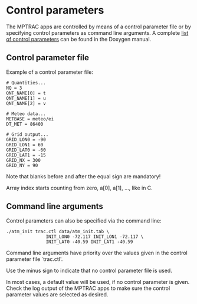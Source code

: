 # Control parameters

The MPTRAC apps are controlled by means of a control parameter file or by specifying control parameters as command line arguments. A complete [list of control parameters](https://slcs-jsc.github.io/mptrac/structctl__t.html) can be found in the Doxygen manual.

## Control parameter file

Example of a control parameter file:

```
# Quantities...
NQ = 3
QNT_NAME[0] = t
QNT_NAME[1] = u
QNT_NAME[2] = v

# Meteo data...
METBASE = meteo/ei
DT_MET = 86400

# Grid output...
GRID_LON0 = -90
GRID_LON1 = 60
GRID_LAT0 = -60
GRID_LAT1 = -15
GRID_NX = 300
GRID_NY = 90
```

Note that blanks before and after the equal sign are mandatory!

Array index starts counting from zero, a[0], a[1], ..., like in C.

## Command line arguments

Control parameters can also be specified via the command line:

```
./atm_init trac.ctl data/atm_init.tab \
               INIT_LON0 -72.117 INIT_LON1 -72.117 \
               INIT_LAT0 -40.59 INIT_LAT1 -40.59
```

Command line arguments have priority over the values given in the control parameter file `trac.ctl'.

Use the minus sign to indicate that no control parameter file is used.

In most cases, a default value will be used, if no control parameter is given. Check the log output of the MPTRAC apps to make sure the control parameter values are selected as desired.
